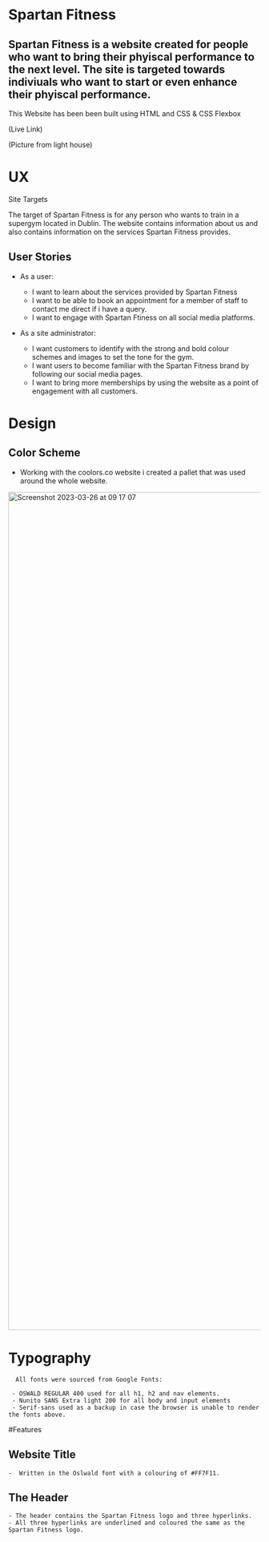 # Spartan Fitness
 
## Spartan Fitness is a website created for people who want to bring their phyiscal performance to the next level. The site is targeted towards indiviuals who want to start or even enhance their phyiscal performance.

This Website has been been built using HTML and CSS & CSS Flexbox 

(Live Link)


(Picture from light house)

# UX

Site Targets

The target of Spartan Fitness is for any person who wants to train in a supergym located in Dublin. The website contains information about us and also contains information on the services Spartan Fitness provides.

## User Stories
  - As a user:
    - I want to learn about the services provided by Spartan Fitness
    - I want to be able to book an appointment for a member of staff to contact me direct if i have a query.
    - I want to engage with Spartan Ftiness on all social media platforms. 
    
  - As a site administrator:
    - I want customers to identify with the strong and bold colour schemes and images to set the tone for the gym.
    - I want users to become familiar with the Spartan Fitness brand by following our social media pages.
    - I want to bring more memberships by using the website as a point of engagement with all customers.
    
    
# Design
   ## Color Scheme
   - Working with the coolors.co website i created a pallet that was used around the whole website. 
   <img width="1673" alt="Screenshot 2023-03-26 at 09 17 07" src="https://user-images.githubusercontent.com/119259663/227763739-ca4e8175-3c8e-4a05-a124-9ac61c4bb73d.png">
   
 # Typography
      All fonts were sourced from Google Fonts:
     
     - OSWALD REGULAR 400 used for all h1, h2 and nav elements.
     - Nunito SANS Extra light 200 for all body and input elements
     - Serif-sans used as a backup in case the browser is unable to render the fonts above.
     
     
 #Features
  
  ## Website Title
    -  Written in the Oslwald font with a colouring of #FF7F11.
    

  ## The Header
    - The header contains the Spartan Fitness logo and three hyperlinks.
    - All three hyperlinks are underlined and coloured the same as the Spartan Fitness logo.
   




